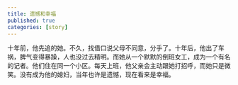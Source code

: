 ```yaml
---
title: 遗憾和幸福
published: true
categories: [story]
---
```



十年前，他先追的她。不久，找借口说父母不同意，分手了。十年后，他出了车祸，脾气变得暴躁，人也没过去精明。而她从一个默默的倒班女工，成为一个有名的记者。他们住在同一个小区。每天上班，他父亲会主动跟她打招呼，而她只是微笑。没有成为他的媳妇，当年也许是遗憾，现在看来是幸福。



